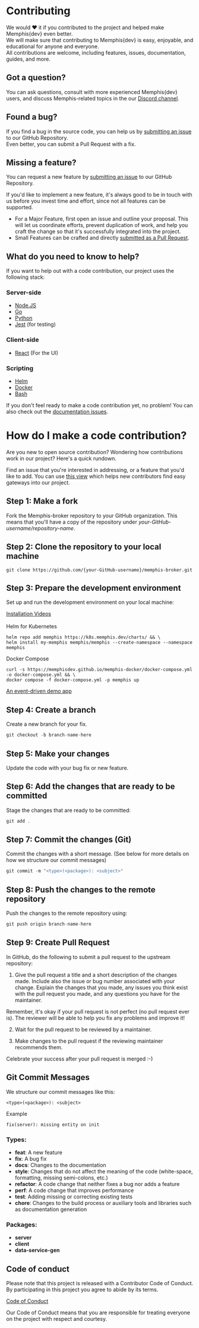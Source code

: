 # Contributing

We would ❤️ it if you contributed to the project and helped make Memphis{dev} even better.<br>
We will make sure that contributing to Memphis{dev} is easy, enjoyable, and educational for anyone and everyone.<br>
All contributions are welcome, including features, issues, documentation, guides, and more.

## Got a question?

You can ask questions, consult with more experienced Memphis{dev} users, and discuss Memphis-related topics in the our [Discord channel](https://discord.gg/WZpysvAeTf).

## Found a bug?

If you find a bug in the source code, you can help us by [submitting an issue](https://github.com/memphisdev/memphis-broker/issues/new?assignees=&labels=type%3A%20bug) to our GitHub Repository.<br>
Even better, you can submit a Pull Request with a fix.

## Missing a feature?

You can request a new feature by [submitting an issue](https://github.com/memphisdev/memphis-broker/issues/new?assignees=&labels=type%3A%20feature%20request) to our GitHub Repository.

If you'd like to implement a new feature, it's always good to be in touch with us before you invest time and effort, since not all features can be supported.

- For a Major Feature, first open an issue and outline your proposal. This will let us coordinate efforts, prevent duplication of work, and help you craft the change so that it's successfully integrated into the project.
- Small Features can be crafted and directly [submitted as a Pull Request](#submit-pr).

## What do you need to know to help?

If you want to help out with a code contribution, our project uses the following stack:

### Server-side

- [Node.JS](https://nodejs.org/)
- [Go](https://go.dev/)
- [Python](https://www.python.org/)
- [Jest](https://docs.nestjs.com/fundamentals/testing) (for testing)

### Client-side

- [React](https://reactjs.org/docs/getting-started.html) (For the UI)

### Scripting

- [Helm](https://helm.sh/)
- [Docker](https://docker.com)
- [Bash](https://www.gnu.org/software/bash/)

If you don't feel ready to make a code contribution yet, no problem! You can also check out the [documentation issues](https://github.com/memphisdev/memphis-broker/labels/type%3A%20docs).

# <a name="submit-pr"></a> How do I make a code contribution?

Are you new to open source contribution? Wondering how contributions work in our project? Here's a quick rundown.

Find an issue that you're interested in addressing, or a feature that you'd like to add.
You can use [this view](https://github.com/memphisdev/memphis-broker/issues?q=is%3Aopen+is%3Aissue+label%3A%22good+first+issue%22) which helps new contributors find easy gateways into our project.

## Step 1: Make a fork

Fork the Memphis-broker repository to your GitHub organization. This means that you'll have a copy of the repository under _your-GitHub-username/repository-name_.

## Step 2: Clone the repository to your local machine

```
git clone https://github.com/{your-GitHub-username}/memphis-broker.git
```

## Step 3: Prepare the development environment

Set up and run the development environment on your local machine:

[Installation Videos](https://www.youtube.com/playlist?list=PL_7iYjqhtXpWpZT2U0zDYo2eGOoGmg2mm)<br><br>
Helm for Kubernetes
```shell
helm repo add memphis https://k8s.memphis.dev/charts/ && \
helm install my-memphis memphis/memphis --create-namespace --namespace memphis
```
Docker Compose
```shell
curl -s https://memphisdev.github.io/memphis-docker/docker-compose.yml -o docker-compose.yml && \
docker compose -f docker-compose.yml -p memphis up
```

[An event-driven demo app](https://medium.com/memphis-dev/how-to-build-your-own-wolt-app-b220d738bb71)

## Step 4: Create a branch

Create a new branch for your fix.

```jsx
git checkout -b branch-name-here
```

## Step 5: Make your changes

Update the code with your bug fix or new feature.

## Step 6: Add the changes that are ready to be committed

Stage the changes that are ready to be committed:

```jsx
git add .
```

## Step 7: Commit the changes (Git)

Commit the changes with a short message. (See below for more details on how we structure our commit messages)

```jsx
git commit -m "<type>(<package>): <subject>"
```

## Step 8: Push the changes to the remote repository

Push the changes to the remote repository using:

```jsx
git push origin branch-name-here
```

## Step 9: Create Pull Request

In GitHub, do the following to submit a pull request to the upstream repository:

1.  Give the pull request a title and a short description of the changes made. Include also the issue or bug number associated with your change. Explain the changes that you made, any issues you think exist with the pull request you made, and any questions you have for the maintainer.

Remember, it's okay if your pull request is not perfect (no pull request ever is). The reviewer will be able to help you fix any problems and improve it!

2.  Wait for the pull request to be reviewed by a maintainer.

3.  Make changes to the pull request if the reviewing maintainer recommends them.

Celebrate your success after your pull request is merged :-)

## Git Commit Messages

We structure our commit messages like this:

```
<type>(<package>): <subject>
```

Example

```
fix(server): missing entity on init
```

### Types:

- **feat**: A new feature
- **fix**: A bug fix
- **docs**: Changes to the documentation
- **style**: Changes that do not affect the meaning of the code (white-space, formatting, missing semi-colons, etc.)
- **refactor**: A code change that neither fixes a bug nor adds a feature
- **perf**: A code change that improves performance
- **test**: Adding missing or correcting existing tests
- **chore**: Changes to the build process or auxiliary tools and libraries such as documentation generation

### Packages:

- **server**
- **client**
- **data-service-gen**

## Code of conduct

Please note that this project is released with a Contributor Code of Conduct. By participating in this project you agree to abide by its terms.

[Code of Conduct](https://github.com/memphisdev/memphis-broker/blob/master/code_of_conduct.md)

Our Code of Conduct means that you are responsible for treating everyone on the project with respect and courtesy.

